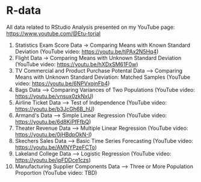 # R-data
All data related to RStudio Analysis presented on my YouTube page: https://www.youtube.com/@Etu-torial 

1) Statistics Exam Score Data -> Comparing Means with Known Standard Deviation (YouTube video: https://youtu.be/tjPAx2N5Hq4)
2) Flight Data -> Comparing Means with Unknown Standard Deviation (YouTube video: https://youtu.be/hXDxSM61F0w)
3) TV Commercial and Product Purchase Potental Data --> Comparing Means with Unknown Standard Deviation: Matched Samples (YouTube video: https://youtu.be/6NPVxojnFb4)
4) Bags Data --> Comparing Variances of Two Populations (YouTube video: https://youtu.be/vnsux0zkNxU)
5) Airline Ticket Data --> Test of Independence (YouTube video: https://youtu.be/b3JcGh6B_hU)
6) Armand's Data --> Simple Linear Regression (YouTube video: https://youtu.be/6d8KiPfFfbQ)
7) Theater Revenue Data --> Multiple Linear Regression (YouTube video: https://youtu.be/0jHBdpOkN-I)
8) Skechers Sales Data --> Basic Time Series Forecasting (YouTube video: https://youtu.be/AMNYPzeFCTo)
9) Lakeland College Data --> Logistic Regression (YouTube video: https://youtu.be/ipFDDce1czs)
10) Manufacturing Supplier Components Data --> Three or More Population Proportion (YouTube video: TBD)
